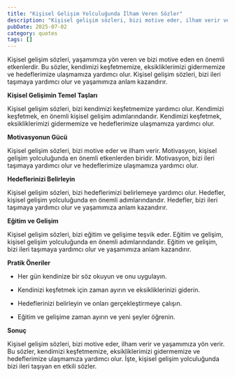 ```yaml
---
title: "Kişisel Gelişim Yolculuğunda İlham Veren Sözler"
description: "Kişisel gelişim sözleri, bizi motive eder, ilham verir ve yaşamımıza yön verir. Bu sözler, kendimizi keşfetmemize, eksikliklerimizi gidermemize ve hedeflerim..."
pubDate: 2025-07-02
category: quotes
tags: []
---
```


Kişisel gelişim sözleri, yaşamımıza yön veren ve bizi motive eden en önemli etkenlerdir. Bu sözler, kendimizi keşfetmemize, eksikliklerimizi gidermemize ve hedeflerimize ulaşmamıza yardımcı olur. Kişisel gelişim sözleri, bizi ileri taşımaya yardımcı olur ve yaşamımıza anlam kazandırır.

**Kişisel Gelişimin Temel Taşları**

Kişisel gelişim sözleri, bizi kendimizi keşfetmemize yardımcı olur. Kendimizi keşfetmek, en önemli kişisel gelişim adımlarındandır. Kendimizi keşfetmek, eksikliklerimizi gidermemize ve hedeflerimize ulaşmamıza yardımcı olur.

**Motivasyonun Gücü**

Kişisel gelişim sözleri, bizi motive eder ve ilham verir. Motivasyon, kişisel gelişim yolculuğunda en önemli etkenlerden biridir. Motivasyon, bizi ileri taşımaya yardımcı olur ve hedeflerimize ulaşmamıza yardımcı olur.

**Hedeflerinizi Belirleyin**

Kişisel gelişim sözleri, bizi hedeflerimizi belirlemeye yardımcı olur. Hedefler, kişisel gelişim yolculuğunda en önemli adımlarındandır. Hedefler, bizi ileri taşımaya yardımcı olur ve yaşamımıza anlam kazandırır.

**Eğitim ve Gelişim**

Kişisel gelişim sözleri, bizi eğitim ve gelişime teşvik eder. Eğitim ve gelişim, kişisel gelişim yolculuğunda en önemli adımlarındandır. Eğitim ve gelişim, bizi ileri taşımaya yardımcı olur ve yaşamımıza anlam kazandırır.

**Pratik Öneriler**

* Her gün kendinize bir söz okuyun ve onu uygulayın.

* Kendinizi keşfetmek için zaman ayırın ve eksikliklerinizi giderin.

* Hedeflerinizi belirleyin ve onları gerçekleştirmeye çalışın.

* Eğitim ve gelişime zaman ayırın ve yeni şeyler öğrenin.

**Sonuç**

Kişisel gelişim sözleri, bizi motive eder, ilham verir ve yaşamımıza yön verir. Bu sözler, kendimizi keşfetmemize, eksikliklerimizi gidermemize ve hedeflerimize ulaşmamıza yardımcı olur. İşte, kişisel gelişim yolculuğunda bizi ileri taşıyan en etkili sözler.
